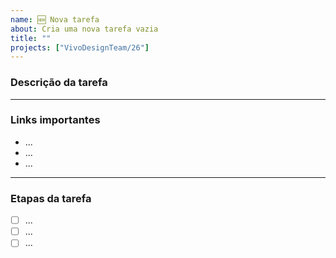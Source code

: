 ```yaml
---
name: 🆕 Nova tarefa
about: Cria uma nova tarefa vazia
title: ""
projects: ["VivoDesignTeam/26"]
---
```


### Descrição da tarefa


---

### Links importantes
- ...
- ...
- ...

---

### Etapas da tarefa
- [ ] ...
- [ ] ...
- [ ] ...